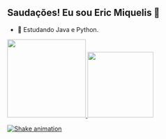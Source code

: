 ## Saudações! Eu sou Eric Miquelis 👋

- 🌱 Estudando Java e Python.

<div>
  <a href="https://github.com/EricMiquelis">
  <img height="180em" src="https://github-readme-stats.vercel.app/api?username=ericmiquelis&show_icons=true&theme=merko&include_all_commits=true&count_private=true"/>
  <img height="151em" src= "https://github-readme-stats.vercel.app/api/top-langs/?username=ericmiquelis&layout=compact&langs_count=16&theme=merko"/>
</div>
  
![Shake animation](https://github.com/ericmiquelis/ericmiquelis/blob/output/github-contribution-grid-snake.svg)
